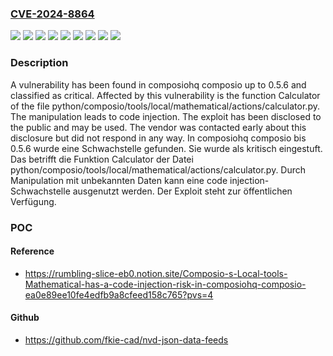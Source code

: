 ### [CVE-2024-8864](https://cve.mitre.org/cgi-bin/cvename.cgi?name=CVE-2024-8864)
![](https://img.shields.io/static/v1?label=Product&message=composio&color=blue)
![](https://img.shields.io/static/v1?label=Version&message=0.5.0%20&color=brightgreen)
![](https://img.shields.io/static/v1?label=Version&message=0.5.1%20&color=brightgreen)
![](https://img.shields.io/static/v1?label=Version&message=0.5.2%20&color=brightgreen)
![](https://img.shields.io/static/v1?label=Version&message=0.5.3%20&color=brightgreen)
![](https://img.shields.io/static/v1?label=Version&message=0.5.4%20&color=brightgreen)
![](https://img.shields.io/static/v1?label=Version&message=0.5.5%20&color=brightgreen)
![](https://img.shields.io/static/v1?label=Version&message=0.5.6%20&color=brightgreen)
![](https://img.shields.io/static/v1?label=Vulnerability&message=Code%20Injection&color=brightgreen)

### Description

A vulnerability has been found in composiohq composio up to 0.5.6 and classified as critical. Affected by this vulnerability is the function Calculator of the file python/composio/tools/local/mathematical/actions/calculator.py. The manipulation leads to code injection. The exploit has been disclosed to the public and may be used. The vendor was contacted early about this disclosure but did not respond in any way.
In composiohq composio bis 0.5.6 wurde eine Schwachstelle gefunden. Sie wurde als kritisch eingestuft. Das betrifft die Funktion Calculator der Datei python/composio/tools/local/mathematical/actions/calculator.py. Durch Manipulation mit unbekannten Daten kann eine code injection-Schwachstelle ausgenutzt werden. Der Exploit steht zur öffentlichen Verfügung.

### POC

#### Reference
- https://rumbling-slice-eb0.notion.site/Composio-s-Local-tools-Mathematical-has-a-code-injection-risk-in-composiohq-composio-ea0e89ee10fe4edfb9a8cfeed158c765?pvs=4

#### Github
- https://github.com/fkie-cad/nvd-json-data-feeds

